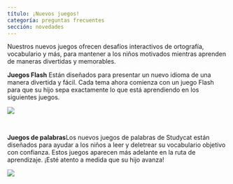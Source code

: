 ```yaml
---
título: ¡Nuevos juegos!
categoría: preguntas frecuentes
sección: novedades
---
```

Nuestros nuevos juegos ofrecen desafíos interactivos de ortografía, vocabulario y más, para mantener a los niños motivados mientras aprenden de maneras divertidas y memorables. 

**Juegos Flash** 
Están diseñados para presentar un nuevo idioma de una manera divertida y fácil. Cada tema ahora comienza con un juego Flash para que su hijo sepa exactamente lo que está aprendiendo en los siguientes juegos. 

![](https://help.Studycat.com/hc/article_attachments/40396888063769) 

 

**Juegos de palabras**Los nuevos juegos de palabras de Studycat están diseñados para ayudar a los niños a leer y deletrear su vocabulario objetivo con confianza. Estos juegos aparecen más adelante en la ruta de aprendizaje. ¡Esté atento a medida que su hijo avanza! 

![](https://help.Studycat.com/hc/article_attachments/40706212454169)